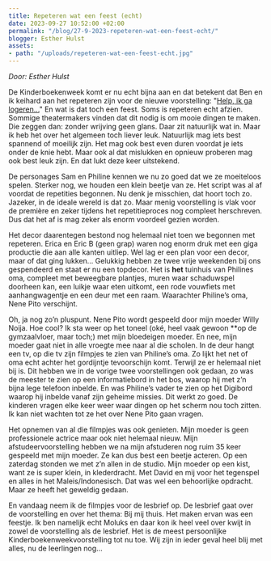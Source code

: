 ```yaml
---
title: Repeteren wat een feest (echt)
date: 2023-09-27 10:52:00 +02:00
permalink: "/blog/27-9-2023-repeteren-wat-een-feest-echt/"
blogger: Esther Hulst
assets:
- path: "/uploads/repeteren-wat-een-feest-echt.jpg"
---
```


*Door: Esther Hulst*

De Kinderboekenweek komt er nu echt bijna aan en dat betekent dat Ben en ik keihard aan het repeteren zijn voor de nieuwe voorstelling: "[Help, ik ga logeren…](https://www.opde1sterij.nl/theatergroep-zwerm/help-ik-ga-logeren/)" En wat is dat toch een feest. Soms is repeteren echt afzien. Sommige theatermakers vinden dat dit nodig is om mooie dingen te maken. Die zeggen dan: zonder wrijving geen glans. Daar zit natuurlijk wat in. Maar ik heb het over het algemeen toch liever leuk. Natuurlijk mag iets best spannend of moeilijk zijn. Het mag ook best even duren voordat je iets onder de knie hebt. Maar ook al dat mislukken en opnieuw proberen mag ook best leuk zijn. En dat lukt deze keer uitstekend.

De personages Sam en Philine kennen we nu zo goed dat we ze moeiteloos spelen. Sterker nog, we houden een klein beetje van ze. Het script was al af voordat de repetities begonnen. Nu denk je misschien, dat hoort toch zo. Jazeker, in de ideale wereld is dat zo. Maar menig voorstelling is vlak voor de première en zeker tijdens het repetitieproces nog compleet herschreven. Dus dat het af is mag zeker als enorm voordeel gezien worden.

Het decor daarentegen bestond nog helemaal niet toen we begonnen met repeteren. Erica en Eric B (geen grap) waren nog enorm druk met een giga productie die aan alle kanten uitliep. Wel lag er een plan voor een decor, maar of dat ging lukken… Gelukkig hebben ze twee vrije weekenden bij ons gespendeerd en staat er nu een topdecor. Het is **het** tuinhuis van Philines oma, compleet met beweegbare plantjes, muren waar schaduwspel doorheen kan, een luikje waar eten uitkomt, een rode vouwfiets met aanhangwagentje en een deur met een raam. Waarachter Philine’s oma, Nene Pito verschijnt. 

Oh, ja nog zo’n pluspunt. Nene Pito wordt gespeeld door mijn moeder Willy Noija. Hoe cool? Ik sta weer op het toneel (oké, heel vaak gewoon **op de gymzaalvloer, maar toch;) met mijn bloedeigen moeder. En nee, mijn moeder gaat niet in alle vroegte mee naar al die scholen. In de deur hangt een tv, op die tv zijn filmpjes te zien van Philine’s oma. Zo lijkt het net of oma echt achter het gordijntje tevoorschijn komt. Terwijl ze er helemaal niet bij is. Dit hebben we in de vorige twee voorstellingen ook gedaan, zo was de meester te zien op een informatiebord in het bos, waarop hij met z’n bijna lege telefoon inbelde. En was Philine’s vader te zien op het Digibord waarop hij inbelde vanaf zijn geheime missies. Dit werkt zo goed. De kinderen vragen elke keer weer waar dingen op het scherm nou toch zitten. Ik kan niet wachten tot ze het over Nene Pito gaan vragen.

Het opnemen van al die filmpjes was ook genieten. Mijn moeder is geen professionele actrice maar ook niet helemaal nieuw. Mijn afstudeervoorstelling hebben we na mijn afstuderen nog ruim 35 keer gespeeld met mijn moeder. Ze kan dus best een beetje acteren. Op een zaterdag stonden we met z’n allen in de studio. Mijn moeder op een kist, want ze is super klein, in klederdracht. Met David en mij voor het tegenspel en alles in het Maleis/Indonesisch. Dat was wel een behoorlijke opdracht. Maar ze heeft het geweldig gedaan.

En vandaag neem ik de filmpjes voor de lesbrief op. De lesbrief gaat over de voorstelling en over het thema: Bij mij thuis. Het maken ervan was een feestje. Ik ben namelijk echt Moluks en daar kon ik heel veel over kwijt in zowel de voorstelling als de lesbrief. Het is de meest persoonlijke Kinderboekenweekvoorstelling tot nu toe. Wij zijn in ieder geval heel blij met alles, nu de leerlingen nog…